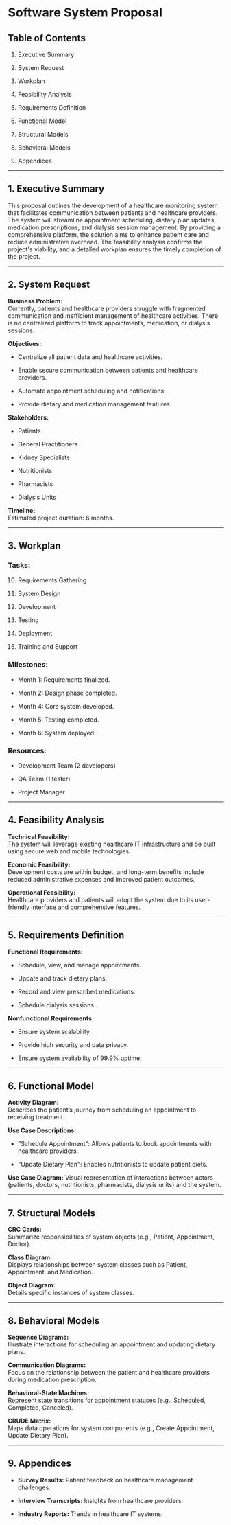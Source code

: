 # **Software System Proposal**

## **Table of Contents**

1. Executive Summary
    
2. System Request
    
3. Workplan
    
4. Feasibility Analysis
    
5. Requirements Definition
    
6. Functional Model
    
7. Structural Models
    
8. Behavioral Models
    
9. Appendices
    

---

## **1. Executive Summary**

This proposal outlines the development of a healthcare monitoring system that facilitates communication between patients and healthcare providers. The system will streamline appointment scheduling, dietary plan updates, medication prescriptions, and dialysis session management. By providing a comprehensive platform, the solution aims to enhance patient care and reduce administrative overhead. The feasibility analysis confirms the project's viability, and a detailed workplan ensures the timely completion of the project.

---

## **2. System Request**

**Business Problem:**  
Currently, patients and healthcare providers struggle with fragmented communication and inefficient management of healthcare activities. There is no centralized platform to track appointments, medication, or dialysis sessions.

**Objectives:**

- Centralize all patient data and healthcare activities.
    
- Enable secure communication between patients and healthcare providers.
    
- Automate appointment scheduling and notifications.
    
- Provide dietary and medication management features.
    

**Stakeholders:**

- Patients
    
- General Practitioners
    
- Kidney Specialists
    
- Nutritionists
    
- Pharmacists
    
- Dialysis Units
    

**Timeline:**  
Estimated project duration: 6 months.

---

## **3. Workplan**

### **Tasks:**

10. Requirements Gathering
    
11. System Design
    
12. Development
    
13. Testing
    
14. Deployment
    
15. Training and Support
    

### **Milestones:**

- Month 1: Requirements finalized.
    
- Month 2: Design phase completed.
    
- Month 4: Core system developed.
    
- Month 5: Testing completed.
    
- Month 6: System deployed.
    

### **Resources:**

- Development Team (2 developers)
    
- QA Team (1 tester)
    
- Project Manager
    

---

## **4. Feasibility Analysis**

**Technical Feasibility:**  
The system will leverage existing healthcare IT infrastructure and be built using secure web and mobile technologies.

**Economic Feasibility:**  
Development costs are within budget, and long-term benefits include reduced administrative expenses and improved patient outcomes.

**Operational Feasibility:**  
Healthcare providers and patients will adopt the system due to its user-friendly interface and comprehensive features.

---

## **5. Requirements Definition**

**Functional Requirements:**

- Schedule, view, and manage appointments.
    
- Update and track dietary plans.
    
- Record and view prescribed medications.
    
- Schedule dialysis sessions.
    

**Nonfunctional Requirements:**

- Ensure system scalability.
    
- Provide high security and data privacy.
    
- Ensure system availability of 99.9% uptime.
    

---

## **6. Functional Model**

**Activity Diagram:**  
Describes the patient’s journey from scheduling an appointment to receiving treatment.

**Use Case Descriptions:**

- "Schedule Appointment": Allows patients to book appointments with healthcare providers.
    
- "Update Dietary Plan": Enables nutritionists to update patient diets.
    

**Use Case Diagram:** Visual representation of interactions between actors (patients, doctors, nutritionists, pharmacists, dialysis units) and the system.

---

## **7. Structural Models**

**CRC Cards:**  
Summarize responsibilities of system objects (e.g., Patient, Appointment, Doctor).

**Class Diagram:**  
Displays relationships between system classes such as Patient, Appointment, and Medication.

**Object Diagram:**  
Details specific instances of system classes.

---

## **8. Behavioral Models**

**Sequence Diagrams:**  
Illustrate interactions for scheduling an appointment and updating dietary plans.

**Communication Diagrams:**  
Focus on the relationship between the patient and healthcare providers during medication prescription.

**Behavioral-State Machines:**  
Represent state transitions for appointment statuses (e.g., Scheduled, Completed, Canceled).

**CRUDE Matrix:**  
Maps data operations for system components (e.g., Create Appointment, Update Dietary Plan).

---

## **9. Appendices**

- **Survey Results:** Patient feedback on healthcare management challenges.
    
- **Interview Transcripts:** Insights from healthcare providers.
    
- **Industry Reports:** Trends in healthcare IT systems.
    

